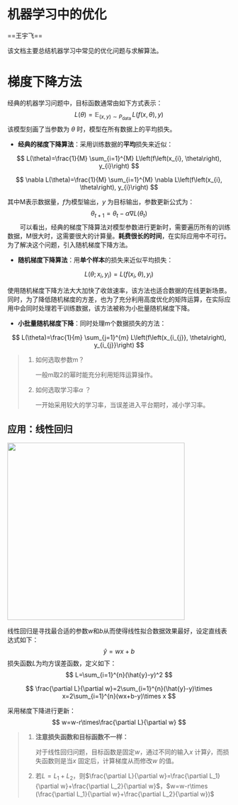 # 机器学习中的优化

==王宇飞==

该文档主要总结机器学习中常见的优化问题与求解算法。



# 梯度下降方法

经典的机器学习问题中，目标函数通常由如下方式表示：
$$
L(\theta)=\mathbb{E}_{(x, y) \sim P_{\text {data }}} L(f(x, \theta), y)
$$
该模型刻画了当参数为 $\theta$ 时，模型在所有数据上的平均损失。

- **经典的梯度下降算法**：采用训练数据的**平均**损失来近似：

$$
L(\theta)=\frac{1}{M} \sum_{i=1}^{M} L\left(f\left(x_{i}, \theta\right), y_{i}\right)
$$

$$
\nabla L(\theta)=\frac{1}{M} \sum_{i=1}^{M} \nabla L\left(f\left(x_{i}, \theta\right), y_{i}\right)
$$

其中M表示数据量，$f$为模型输出，$y$ 为目标输出，参数更新公式为：
$$
\theta_{t+1}=\theta_{t}-\alpha \nabla L\left(\theta_{t}\right)
$$
　　可以看出，经典的梯度下降算法对模型参数进行更新时，需要遍历所有的训练数据，M很大时，这需要很大的计算量。**耗费很长的时间**，在实际应用中不可行。为了解决这个问题，引入随机梯度下降方法。

- **随机梯度下降算法**：用**单个样本**的损失来近似平均损失：

$$
L\left(\theta ; x_{i}, y_{i}\right)=L\left(f\left(x_{i}, \theta\right), y_{i}\right)
$$

使用随机梯度下降方法大大加快了收敛速率，该方法也适合数据的在线更新场景。同时，为了降低随机梯度的方差，也为了充分利用高度优化的矩阵运算，在实际应用中会同时处理若干训练数据，该方法被称为小批量随机梯度下降。

- **小批量随机梯度下降**：同时处理m个数据损失的方法：

$$
L(\theta)=\frac{1}{m} \sum_{j=1}^{m} L\left(f\left(x_{i_{j}}, \theta\right), y_{i_{j}}\right)
$$

>1. 如何选取参数m？
>
>    一般m取2的幂时能充分利用矩阵运算操作。
>
>2. 如何选取学习率$\alpha$ ？
>
>    一开始采用较大的学习率，当误差进入平台期时，减小学习率。

## 应用：线性回归

<img src="优化.assets/lr.svg" width=400>

线性回归是寻找最合适的参数$w$和$b$从而使得线性拟合数据效果最好，设定直线表达式如下：
$$
\hat{y}=wx+b
$$
损失函数$L$为均方误差函数，定义如下：
$$
L=\sum_{i=1}^{n}(\hat{y}-y)^2
$$

$$
\frac{\partial L}{\partial w}=2\sum_{i=1}^{n}(\hat{y}-y)\times x=2\sum_{i=1}^{n}(wx+b-y)\times x
$$

采用梯度下降进行更新：
$$
w=w-r\times\frac{\partial L}{\partial w}
$$

>1. **注意损失函数和目标函数不一样：**
>
>    对于线性回归问题，目标函数是固定$w$，通过不同的输入$x$ 计算$\hat{y}$，而损失函数则是当$x$ 固定后，计算梯度从而修改$w$ 的值。
>
>2. 若$L=L_1+L_2$，则$\frac{\partial L}{\partial w}=\frac{\partial L_1}{\partial w}+\frac{\partial L_2}{\partial w}$，$w=w-r\times (\frac{\partial L_1}{\partial w}+\frac{\partial L_2}{\partial w})$











